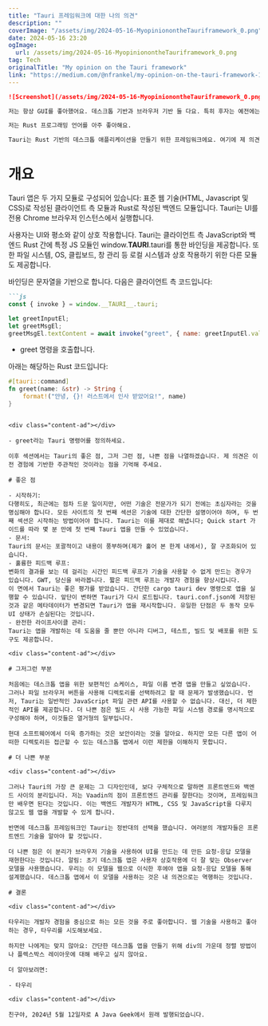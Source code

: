 ```yaml
---
title: "Tauri 프레임워크에 대한 나의 의견"
description: ""
coverImage: "/assets/img/2024-05-16-MyopinionontheTauriframework_0.png"
date: 2024-05-16 23:20
ogImage: 
  url: /assets/img/2024-05-16-MyopinionontheTauriframework_0.png
tag: Tech
originalTitle: "My opinion on the Tauri framework"
link: "https://medium.com/@nfrankel/my-opinion-on-the-tauri-framework-1721255f3abf"
---
```



```markdown
![Screenshot](/assets/img/2024-05-16-MyopinionontheTauriframework_0.png)

저는 항상 GUI를 좋아했어요. 데스크톱 기반과 브라우저 기반 둘 다요. 특히 후자는 예전에는 필요했던 5년의 교육을 받아야 했죠. 그래서 저는 Vaadin을 사랑했고 지금도 사랑합니다. HTML, JavaScript, CSS를 한 줄도 작성하지 않아도 웹 UI를 개발할 수 있어서 그래요. 몇 년 전에는 JVM 데스크톱 프레임워크의 상태를 분석했죠.

저는 Rust 프로그래밍 언어를 아주 좋아해요.

Tauri는 Rust 기반의 데스크톱 애플리케이션을 만들기 위한 프레임워크에요. 여기에 제 의견을 적어봤어요.
```

<div class="content-ad"></div>

# 개요

Tauri 앱은 두 가지 모듈로 구성되어 있습니다: 표준 웹 기술(HTML, Javascript 및 CSS)로 작성된 클라이언트 측 모듈과 Rust로 작성된 백엔드 모듈입니다. Tauri는 UI를 전용 Chrome 브라우저 인스턴스에서 실행합니다.

사용자는 UI와 평소와 같이 상호 작용합니다. Tauri는 클라이언트 측 JavaScript와 백엔드 Rust 간에 특정 JS 모듈인 window.__TAURI__.tauri를 통한 바인딩을 제공합니다. 또한 파일 시스템, OS, 클립보드, 창 관리 등 로컬 시스템과 상호 작용하기 위한 다른 모듈도 제공합니다.

바인딩은 문자열을 기반으로 합니다. 다음은 클라이언트 측 코드입니다:

<div class="content-ad"></div>

```markdown
```js
const { invoke } = window.__TAURI__.tauri;

let greetInputEl;
let greetMsgEl;
greetMsgEl.textContent = await invoke("greet", { name: greetInputEl.value });  //1
```

- greet 명령을 호출합니다.

아래는 해당하는 Rust 코드입니다:

```rust
#[tauri::command]                                                              //1
fn greet(name: &str) -> String {                                               //1
    format!("안녕, {}! 러스트에서 인사 받았어요!", name)
}
``` 
```

<div class="content-ad"></div>

- greet라는 Tauri 명령어를 정의하세요.

이후 섹션에서는 Tauri의 좋은 점, 그저 그런 점, 나쁜 점을 나열하겠습니다. 제 의견은 이전 경험에 기반한 주관적인 것이라는 점을 기억해 주세요.

# 좋은 점

- 시작하기:
다행히도, 최근에는 점차 드문 일이지만, 어떤 기술은 전문가가 되기 전에는 초심자라는 것을 명심해야 합니다. 모든 사이트의 첫 번째 섹션은 기술에 대한 간단한 설명이어야 하며, 두 번째 섹션은 시작하는 방법이어야 합니다. Tauri는 이를 제대로 해냅니다; Quick start 가이드를 따라 몇 분 만에 첫 번째 Tauri 앱을 만들 수 있었습니다.
- 문서:
Tauri의 문서는 포괄적이고 내용이 풍부하며(제가 훑어 본 한계 내에서), 잘 구조화되어 있습니다.
- 훌륭한 피드백 루프:
변화의 결과를 보는 데 걸리는 시간인 피드백 루프가 기술을 사용할 수 없게 만드는 경우가 있습니다. GWT, 당신을 바라봅니다. 짧은 피드백 루프는 개발자 경험을 향상시킵니다. 
이 면에서 Tauri는 좋은 평가를 받았습니다. 간단한 cargo tauri dev 명령으로 앱을 실행할 수 있습니다. 앞단이 변하면 Tauri가 다시 로드됩니다. tauri.conf.json에 저장된 것과 같은 메타데이터가 변경되면 Tauri가 앱을 재시작합니다. 유일한 단점은 두 동작 모두 UI 상태가 손실된다는 것입니다.
- 완전한 라이프사이클 관리:
Tauri는 앱을 개발하는 데 도움을 줄 뿐만 아니라 디버그, 테스트, 빌드 및 배포를 위한 도구도 제공합니다.

<div class="content-ad"></div>

# 그저그런 부분

처음에는 데스크톱 앱을 위한 보편적인 쇼케이스, 파일 이름 변경 앱을 만들고 싶었습니다. 그러나 파일 브라우저 버튼을 사용해 디렉토리를 선택하려고 할 때 문제가 발생했습니다. 먼저, Tauri는 일반적인 JavaScript 파일 관련 API를 사용할 수 없습니다. 대신, 더 제한적인 API를 제공합니다. 더 나쁜 점은 빌드 시 사용 가능한 파일 시스템 경로를 명시적으로 구성해야 하며, 이것들은 열거형의 일부입니다.

현대 소프트웨어에서 더욱 증가하는 것은 보안이라는 것을 알아요. 하지만 모든 다른 앱이 어떠한 디렉토리든 접근할 수 있는 데스크톱 앱에서 이런 제한을 이해하지 못합니다.

# 더 나쁜 부분

<div class="content-ad"></div>

그러나 Tauri의 가장 큰 문제는 그 디자인인데, 보다 구체적으로 말하면 프론트엔드와 백엔드 사이의 분리입니다. 저는 Vaadin의 점이 프론트엔드 관리를 잘한다는 것이며, 프레임워크만 배우면 된다는 것입니다. 이는 백엔드 개발자가 HTML, CSS 및 JavaScript을 다루지 않고도 웹 앱을 개발할 수 있게 합니다.

반면에 데스크톱 프레임워크인 Tauri는 정반대의 선택을 했습니다. 여러분의 개발자들은 프론트엔드 기술을 알아야 할 것입니다.

더 나쁜 점은 이 분리가 브라우저 기술을 사용하여 UI를 만드는 데 만든 요청-응답 모델을 재현한다는 것입니다. 알림: 초기 데스크톱 앱은 사용자 상호작용에 더 잘 맞는 Observer 모델을 사용했습니다. 우리는 이 모델을 웹으로 이식한 후에야 앱을 요청-응답 모델을 통해 설계했습니다. 데스크톱 앱에서 이 모델을 사용하는 것은 내 의견으로는 역행하는 것입니다.

# 결론

<div class="content-ad"></div>

타우리는 개발자 경험을 중심으로 하는 모든 것을 주로 좋아합니다. 웹 기술을 사용하고 좋아하는 경우, 타우리를 시도해보세요.

하지만 나에게는 맞지 않아요: 간단한 데스크톱 앱을 만들기 위해 div의 가운데 정렬 방법이나 플렉스박스 레이아웃에 대해 배우고 싶지 않아요.

더 알아보려면:

- 타우리

<div class="content-ad"></div>

친구야, 2024년 5월 12일자로 A Java Geek에서 원래 발행되었습니다.